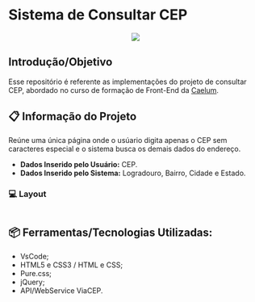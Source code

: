 # Sistema de Consultar CEP
<p align="center">
    <img src="https://user-images.githubusercontent.com/48417347/70578892-cb196800-1b8d-11ea-9d27-cc98d63fe23d.png">
</p>

## Introdução/Objetivo
Esse repositório é referente as implementações do projeto de consultar CEP, 
abordado no curso de formação de Front-End da <a href="https://www.caelum.com.br/formacao-frontend">Caelum</a>.

## 📋 Informação do Projeto
Reúne uma única página onde o usúario digita apenas o CEP sem caracteres especial e o sistema busca os demais dados do endereço.

- **Dados Inserido pelo Usuário:** CEP.
- **Dados Inserido pelo Sistema:** Logradouro, Bairro, Cidade e Estado.

### 💻 Layout
<p align="center">
    <img src="">
</p>

## 📦 Ferramentas/Tecnologias Utilizadas:
- VsCode;
- HTML5 e CSS3 / HTML e CSS;
- Pure.css;
- jQuery;
- API/WebService ViaCEP.
